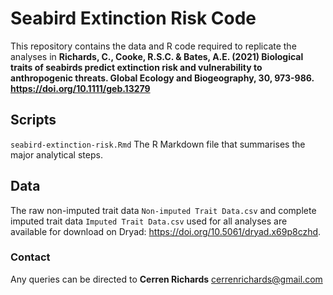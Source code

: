 # Seabird Extinction Risk Code

This repository contains the data and R code required to replicate the analyses in **Richards, C., Cooke, R.S.C. & Bates, A.E. (2021) Biological traits of seabirds predict extinction risk and vulnerability to anthropogenic threats. Global Ecology and Biogeography, 30, 973-986. https://doi.org/10.1111/geb.13279**


## Scripts
`seabird-extinction-risk.Rmd` The R Markdown file that summarises the major analytical steps.


## Data
The raw non-imputed trait data `Non-imputed Trait Data.csv` and complete imputed trait data `Imputed Trait Data.csv` used for all analyses are available for download on Dryad: https://doi.org/10.5061/dryad.x69p8czhd. 


### Contact
Any queries can be directed to **Cerren Richards** cerrenrichards@gmail.com

